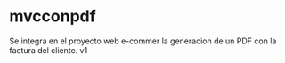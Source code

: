 # mvcconpdf
Se integra en el proyecto web e-commer la generacion de un PDF con la factura del cliente. v1
